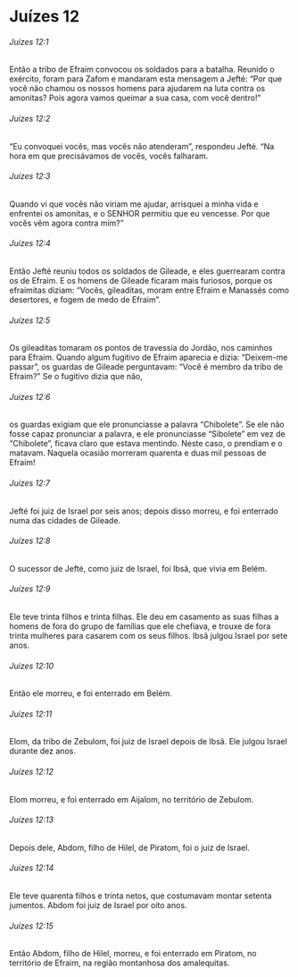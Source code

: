 # Juízes 12

###### Juízes 12:1

Então a tribo de Efraim convocou os soldados para a batalha. Reunido o exército, foram para Zafom e mandaram esta mensagem a Jefté: “Por que você não chamou os nossos homens para ajudarem na luta contra os amonitas? Pois agora vamos queimar a sua casa, com você dentro!”

###### Juízes 12:2

“Eu convoquei vocês, mas vocês não atenderam”, respondeu Jefté. “Na hora em que precisávamos de vocês, vocês falharam.

###### Juízes 12:3

Quando vi que vocês não viriam me ajudar, arrisquei a minha vida e enfrentei os amonitas, e o SENHOR permitiu que eu vencesse. Por que vocês vêm agora contra mim?”

###### Juízes 12:4

Então Jefté reuniu todos os soldados de Gileade, e eles guerrearam contra os de Efraim. E os homens de Gileade ficaram mais furiosos, porque os efraimitas diziam: “Vocês, gileaditas, moram entre Efraim e Manassés como desertores, e fogem de medo de Efraim”.

###### Juízes 12:5

Os gileaditas tomaram os pontos de travessia do Jordão, nos caminhos para Efraim. Quando algum fugitivo de Efraim aparecia e dizia: “Deixem-me passar”, os guardas de Gileade perguntavam: “Você é membro da tribo de Efraim?” Se o fugitivo dizia que não,

###### Juízes 12:6

os guardas exigiam que ele pronunciasse a palavra “Chibolete”. Se ele não fosse capaz pronunciar a palavra, e ele pronunciasse “Sibolete” em vez de “Chibolete”, ficava claro que estava mentindo. Neste caso, o prendiam e o matavam. Naquela ocasião morreram quarenta e duas mil pessoas de Efraim!

###### Juízes 12:7

Jefté foi juiz de Israel por seis anos; depois disso morreu, e foi enterrado numa das cidades de Gileade.

###### Juízes 12:8

O sucessor de Jefté, como juiz de Israel, foi Ibsã, que vivia em Belém.

###### Juízes 12:9

Ele teve trinta filhos e trinta filhas. Ele deu em casamento as suas filhas a homens de fora do grupo de famílias que ele chefiava, e trouxe de fora trinta mulheres para casarem com os seus filhos. Ibsã julgou Israel por sete anos.

###### Juízes 12:10

Então ele morreu, e foi enterrado em Belém.

###### Juízes 12:11

Elom, da tribo de Zebulom, foi juiz de Israel depois de Ibsã. Ele julgou Israel durante dez anos.

###### Juízes 12:12

Elom morreu, e foi enterrado em Aijalom, no território de Zebulom.

###### Juízes 12:13

Depois dele, Abdom, filho de Hilel, de Piratom, foi o juiz de Israel.

###### Juízes 12:14

Ele teve quarenta filhos e trinta netos, que costumavam montar setenta jumentos. Abdom foi juiz de Israel por oito anos.

###### Juízes 12:15

Então Abdom, filho de Hilel, morreu, e foi enterrado em Piratom, no território de Efraim, na região montanhosa dos amalequitas.

